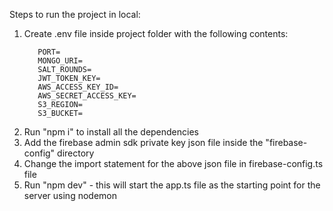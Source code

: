 Steps to run the project in local:

1. Create .env file inside project folder with the following contents:
   ```
      PORT=
      MONGO_URI=
      SALT_ROUNDS=
      JWT_TOKEN_KEY=
      AWS_ACCESS_KEY_ID=
      AWS_SECRET_ACCESS_KEY=
      S3_REGION=
      S3_BUCKET= 
2. Run "npm i" to install all the dependencies
3. Add the firebase admin sdk private key json file inside the "firebase-config" directory
4. Change the import statement for the above json file in firebase-config.ts file
5. Run "npm dev" - this will start the app.ts file as the starting point for the server using nodemon